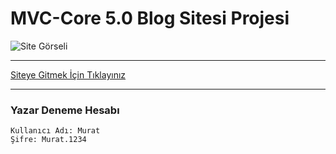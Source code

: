 # MVC-Core 5.0 Blog Sitesi Projesi



![Site Görseli](https://i.hizliresim.com/mvh58e3.png)

------------



[Siteye Gitmek İçin Tıklayınız](https://mvccore6.emremurateren.com.tr/)

------------------------



### **Yazar Deneme Hesabı**
```Hesap
Kullanıcı Adı: Murat
Şifre: Murat.1234
```